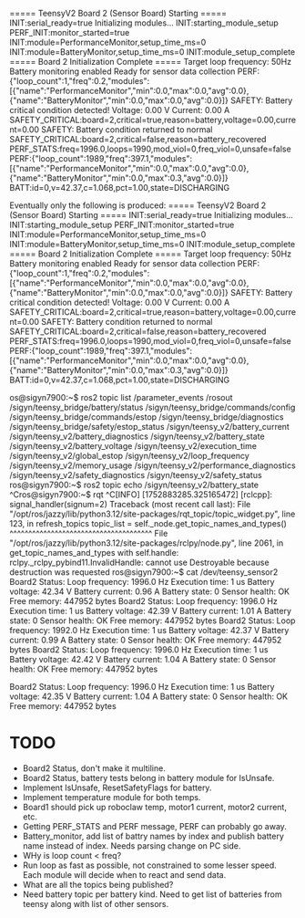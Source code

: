 ===== TeensyV2 Board 2 (Sensor Board) Starting =====
INIT:serial_ready=true
Initializing modules...
INIT:starting_module_setup
PERF_INIT:monitor_started=true
INIT:module=PerformanceMonitor,setup_time_ms=0
INIT:module=BatteryMonitor,setup_time_ms=0
INIT:module_setup_complete
===== Board 2 Initialization Complete =====
Target loop frequency: 50Hz
Battery monitoring enabled
Ready for sensor data collection
PERF:{"loop_count":1,"freq":0.2,"modules":[{"name":"PerformanceMonitor","min":0.0,"max":0.0,"avg":0.0},{"name":"BatteryMonitor","min":0.0,"max":0.0,"avg":0.0}]}
SAFETY: Battery critical condition detected!
  Voltage: 0.00 V
  Current: 0.00 A
SAFETY_CRITICAL:board=2,critical=true,reason=battery,voltage=0.00,current=0.00
SAFETY: Battery condition returned to normal
SAFETY_CRITICAL:board=2,critical=false,reason=battery_recovered
PERF_STATS:freq=1996.0,loops=1990,mod_viol=0,freq_viol=0,unsafe=false
PERF:{"loop_count":1989,"freq":397.1,"modules":[{"name":"PerformanceMonitor","min":0.0,"max":0.0,"avg":0.0},{"name":"BatteryMonitor","min":0.0,"max":0.3,"avg":0.0}]}
BATT:id=0,v=42.37,c=1.068,pct=1.00,state=DISCHARGING


Eventually only the following is produced:
===== TeensyV2 Board 2 (Sensor Board) Starting =====
INIT:serial_ready=true
Initializing modules...
INIT:starting_module_setup
PERF_INIT:monitor_started=true
INIT:module=PerformanceMonitor,setup_time_ms=0
INIT:module=BatteryMonitor,setup_time_ms=0
INIT:module_setup_complete
===== Board 2 Initialization Complete =====
Target loop frequency: 50Hz
Battery monitoring enabled
Ready for sensor data collection
PERF:{"loop_count":1,"freq":0.2,"modules":[{"name":"PerformanceMonitor","min":0.0,"max":0.0,"avg":0.0},{"name":"BatteryMonitor","min":0.0,"max":0.0,"avg":0.0}]}
SAFETY: Battery critical condition detected!
  Voltage: 0.00 V
  Current: 0.00 A
SAFETY_CRITICAL:board=2,critical=true,reason=battery,voltage=0.00,current=0.00
SAFETY: Battery condition returned to normal
SAFETY_CRITICAL:board=2,critical=false,reason=battery_recovered
PERF_STATS:freq=1996.0,loops=1990,mod_viol=0,freq_viol=0,unsafe=false
PERF:{"loop_count":1989,"freq":397.1,"modules":[{"name":"PerformanceMonitor","min":0.0,"max":0.0,"avg":0.0},{"name":"BatteryMonitor","min":0.0,"max":0.3,"avg":0.0}]}
BATT:id=0,v=42.37,c=1.068,pct=1.00,state=DISCHARGING



os@sigyn7900:~$ ros2 topic list
/parameter_events
/rosout
/sigyn/teensy_bridge/battery/status
/sigyn/teensy_bridge/commands/config
/sigyn/teensy_bridge/commands/estop
/sigyn/teensy_bridge/diagnostics
/sigyn/teensy_bridge/safety/estop_status
/sigyn/teensy_v2/battery_current
/sigyn/teensy_v2/battery_diagnostics
/sigyn/teensy_v2/battery_state
/sigyn/teensy_v2/battery_voltage
/sigyn/teensy_v2/execution_time
/sigyn/teensy_v2/global_estop
/sigyn/teensy_v2/loop_frequency
/sigyn/teensy_v2/memory_usage
/sigyn/teensy_v2/performance_diagnostics
/sigyn/teensy_v2/safety_diagnostics
/sigyn/teensy_v2/safety_status
ros@sigyn7900:~$ ros2 topic echo /sigyn/teensy_v2/battery_state 
^Cros@sigyn7900:~$ rqt
^C[INFO] [1752883285.325165472] [rclcpp]: signal_handler(signum=2)
Traceback (most recent call last):
  File "/opt/ros/jazzy/lib/python3.12/site-packages/rqt_topic/topic_widget.py", line 123, in refresh_topics
    topic_list = self._node.get_topic_names_and_types()
                 ^^^^^^^^^^^^^^^^^^^^^^^^^^^^^^^^^^^^^^
  File "/opt/ros/jazzy/lib/python3.12/site-packages/rclpy/node.py", line 2061, in get_topic_names_and_types
    with self.handle:
rclpy._rclpy_pybind11.InvalidHandle: cannot use Destroyable because destruction was requested
ros@sigyn7900:~$ cat /dev/teensy_sensor2 
Board2 Status:
  Loop frequency: 1996.0 Hz
  Execution time: 1 us
  Battery voltage: 42.34 V
  Battery current: 0.96 A
  Battery state: 0
  Sensor health: OK
  Free memory: 447952 bytes
Board2 Status:
  Loop frequency: 1996.0 Hz
  Execution time: 1 us
  Battery voltage: 42.39 V
  Battery current: 1.01 A
  Battery state: 0
  Sensor health: OK
  Free memory: 447952 bytes
Board2 Status:
  Loop frequency: 1992.0 Hz
  Execution time: 1 us
  Battery voltage: 42.37 V
  Battery current: 0.99 A
  Battery state: 0
  Sensor health: OK
  Free memory: 447952 bytes
Board2 Status:
  Loop frequency: 1996.0 Hz
  Execution time: 1 us
  Battery voltage: 42.42 V
  Battery current: 1.04 A
  Battery state: 0
  Sensor health: OK
  Free memory: 447952 bytes


Board2 Status:
  Loop frequency: 1996.0 Hz
  Execution time: 1 us
  Battery voltage: 42.35 V
  Battery current: 1.04 A
  Battery state: 0
  Sensor health: OK
  Free memory: 447952 bytes

# TODO
* Board2 Status, don't make it multiline.
* Board2 Status, battery tests belong in battery module for IsUnsafe.
* Implement IsUnsafe, ResetSafetyFlags for battery.
* Implement temperature module for both temps.
* Board1 should pick up roboclaw temp, motor1 current, motor2 current, etc.
* Getting PERF_STATS and PERF message, PERF can probably go away.
* Battery_monitor, add list of battry names by index and publish battery name instead of index. Needs parsing change on PC side.
* WHy is loop count < freq?
* Run loop as fast as possible, not constrained to some lesser speed. Each module will decide when to react and send data.
* What are all the topics being published?
* Need battery topic per battery kind. Need to get list of batteries from teensy along with list of other sensors.
